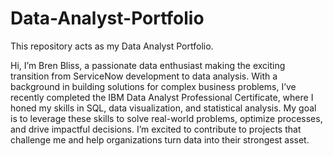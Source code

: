 # Data-Analyst-Portfolio
This repository acts as my Data Analyst Portfolio. 

Hi, I’m Bren Bliss, a passionate data enthusiast making the exciting transition from ServiceNow development to data analysis. With a background in building solutions for complex business problems, I’ve recently completed the IBM Data Analyst Professional Certificate, where I honed my skills in SQL, data visualization, and statistical analysis. My goal is to leverage these skills to solve real-world problems, optimize processes, and drive impactful decisions. I’m excited to contribute to projects that challenge me and help organizations turn data into their strongest asset.
